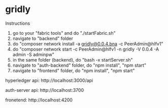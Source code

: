 # gridly

Instructions
1. go to your "fabric tools" and do "./startFabric.sh"
2. navigate to "backend" folder
3. do "composer network install -a gridly@0.0.4.bna -c PeerAdmin@hlfv1"
4. do "composer network start -c PeerAdmin@hlfv1 -n gridly -V 0.0.4 -A admin -S adminpw"
5. in the same folder (backend), do "bash -x startServer.sh"
6. navigate to "auth-backend" folder, do "npm install", "npm start"
7. navigate to "frontend" folder, do "npm install", "npm start"

hyperledger api: http://localhost:3000/api

auth-server api: http://localhost:3700

fronetend: http://localhost:4200
